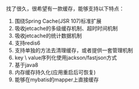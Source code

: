 找了很久，很希望有一款缓存，能够支持以下特点：

1. 围绕Spring Cache(JSR 107)标准扩展
2. 吸收jetcache的多级缓存机制、超时时间机制 
3. 吸收jetcache的统计数据机制
4. 支持redis6
5. 支持单独的方法去清理缓存，或者提供一套管理机制
6. key \ value序列化使用jackson/fastjson方式
7. 基于java8
8. 内存缓存持久化(应用重启后可恢复)
9. 能够在mybatis的mapper上直接缓存